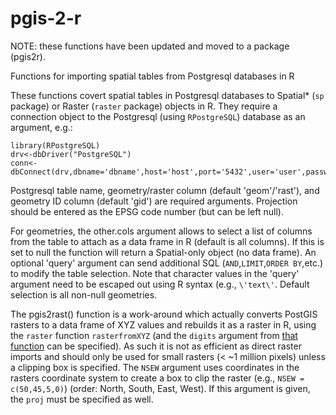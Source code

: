 # pgis-2-r

NOTE: these functions have been updated and moved to a package (pgis2r).

Functions for importing spatial tables from Postgresql databases in R

These functions covert spatial tables in Postgresql databases to Spatial* (`sp` package) or Raster (`raster` package) objects in R. They require a connection object to the Postgresql (using `RPostgreSQL`) database as an argument, e.g.:

```
library(RPostgreSQL)
drv<-dbDriver("PostgreSQL")
conn<-dbConnect(drv,dbname='dbname',host='host',port='5432',user='user',password='password')
```

Postgresql table name, geometry/raster column (default 'geom'/'rast'), and geometry ID column (default 'gid') are required arguments. Projection should be entered as the EPSG code number (but can be left null). 

For geometries, the other.cols argument allows to select a list of columns from the table to attach as a data frame in R (default is all columns). If this is set to null the function will return a Spatial-only object (no data frame). An optional 'query' argument can send additional SQL (`AND`,`LIMIT`,`ORDER BY`,etc.) to modify the table selection. Note that character values in the 'query' argument need to be escaped out using R syntax (e.g., `\'text\'`. Default selection is all non-null geometries.

The pgis2rast() function is a work-around which actually converts PostGIS rasters to a data frame of XYZ values and rebuilds it as a raster in R, using the `raster` function `rasterfromXYZ` (and the `digits` argument from [that function](http://www.inside-r.org/packages/cran/raster/docs/rasterFromXYZ) can be specified).  As such it is not as efficient as direct raster imports and should only be used for small rasters (< ~1 million pixels) unless a clipping box is specified. The `NSEW` argument uses coordinates in the rasters coordinate system to create a box to clip the raster (e.g., `NSEW = c(50,45,5,0)`) (order: North, South, East, West). If this argument is given, the `proj` must be specified as well.
